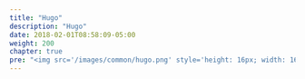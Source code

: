 ```yaml
---
title: "Hugo"
description: "Hugo"
date: 2018-02-01T08:58:09-05:00
weight: 200
chapter: true
pre: "<img src='/images/common/hugo.png' style='height: 16px; width: 16px' /> " 
---
```


